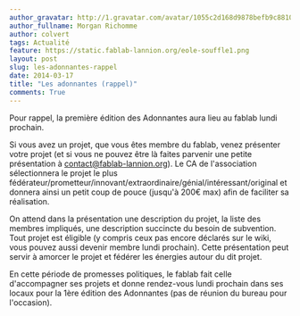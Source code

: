 ```yaml
---
author_gravatar: http://1.gravatar.com/avatar/1055c2d168d9878befb9c8810eda96dc?s=96&d=mm&r=g
author_fullname: Morgan Richomme
author: colvert
tags: Actualité
feature: https://static.fablab-lannion.org/eole-souffle1.png
layout: post
slug: les-adonnantes-rappel
date: 2014-03-17
title: "Les adonnantes (rappel)"
comments: True
---
```

Pour rappel, la première édition des Adonnantes aura lieu au fablab lundi
prochain.

Si vous avez un projet, que vous êtes membre du fablab, venez présenter votre
projet (et si vous ne pouvez être là faites parvenir une petite présentation à
contact@fablab-lannion.org). Le CA de l'association sélectionnera le projet le
plus fédérateur/prometteur/innovant/extraordinaire/génial/intéressant/original
et donnera ainsi un petit coup de pouce (jusqu'à 200€ max) afin de faciliter
sa réalisation.

On attend dans la présentation une description du projet, la liste des membres
impliqués, une description succincte du besoin de subvention. Tout projet est
éligible (y compris ceux pas encore déclarés sur le wiki, vous pouvez aussi
devenir membre lundi prochain). Cette présentation peut servir à amorcer le
projet et fédérer les énergies autour du dit projet.

En cette période de promesses politiques, le fablab fait celle d'accompagner
ses projets et donne rendez-vous lundi prochain dans ses locaux pour la 1ère
édition des Adonnantes (pas de réunion du bureau pour l'occasion).


